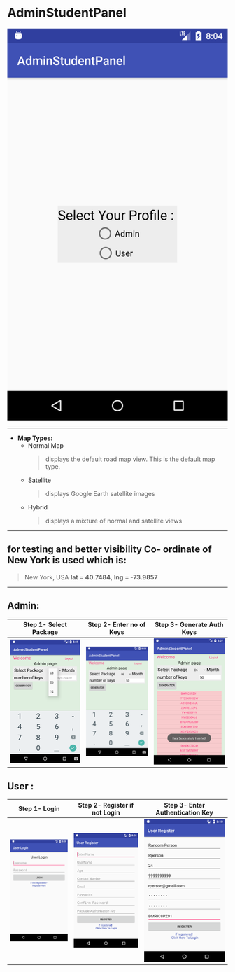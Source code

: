 # AdminStudentPanel

 ![](01.png)

---

* **Map Types:**
  * Normal Map
    > displays the default road map view. This is the default map type.
  * Satellite
    > displays Google Earth satellite images
  * Hybrid
    > displays a mixture of normal and satellite views
    
---
## for testing and better visibility Co- ordinate of New York is used which is:
> New York, USA         **lat = 40.7484**,   **lng = -73.9857**
---
## Admin:

| Step 1- Select Package | Step 2- Enter no of Keys | Step 3- Generate Auth Keys |
| :------------------------------------: | :------------------------------------: | :-----------------------: |
| ![](03.png ) | ![](04.png) | ![](05.png) |


## User :
| Step 1- Login | Step 2- Register if not Login | Step 3- Enter Authentication Key |
| :------------------------------------: | :------------------------------------: | :-----------------------: |
| ![](06.png ) | ![](07.png) | ![](08.png)|


